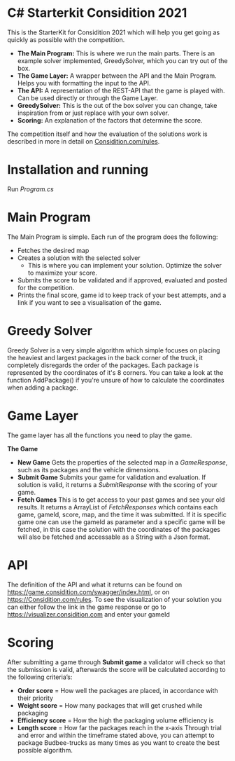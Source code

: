 ﻿# C# Starterkit Considition 2021
This is the StarterKit for Considition 2021 which will help you get going as quickly as possible with the competition.

- **The Main Program:** This is where we run the main parts. There is an example solver implemented, GreedySolver, which you can try out of the box.
- **The Game Layer:** A wrapper between the API and the Main Program. Helps you with formatting the input to the API.
- **The API:** A representation of the REST-API that the game is played with. Can be used directly or through the Game Layer.
- **GreedySolver:** This is the out of the box solver you can change, take inspiration from or just replace with your own solver.
- **Scoring:** An explanation of the factors that determine the score.

The competition itself and how the evaluation of the solutions work is described in more in detail on [Considition.com/rules](considition.com/rules).

# Installation and running
Run *Program.cs*

# Main Program
The Main Program is simple. Each run of the program does the following:
- Fetches the desired map
- Creates a solution with the selected solver
    - This is where you can implement your solution. Optimize the solver to maximize your score.
- Submits the score to be validated and if approved, evaluated and posted for the competition.
- Prints the final score, game id to keep track of your best attempts, and a link if you want to see a visualisation of the game.

# Greedy Solver
Greedy Solver is a very simple algorithm which simple focuses on placing the heaviest and largest packages in the back corner of the truck, it completely disregards the order of the packages. Each package is represented by the coordinates of it's 8 corners. You can take a look at the function AddPackage() if you're unsure of how to calculate the coordinates when adding a package.

# Game Layer
The game layer has all the functions you need to play the game.

**The Game**
- **New Game** Gets the properties of the selected map in a *GameResponse*, such as its packages and the vehicle dimensions.
- **Submit Game** Submits your game for validation and evaluation. If solution is valid, it returns a *SubmitResponse* with the scoring of your game.
- **Fetch Games** This is to get access to your past games and see your old results. It returns a ArrayList of *FetchResponses* which contains each game,
  gameId, score, map, and the time it was submitted. If it is specific game one can use the gameId as parameter and a specific game will
  be fetched, in this case the solution with the coordinates of the packages will also be fetched and accessable as a String with a Json format.

# API
The definition of the API and what it returns can be found on https://game.considition.com/swagger/index.html, or on https://Considition.com/rules.
To see the visualization of your solution you can either follow the link in the game response or go to https://visualizer.considition.com and enter your gameId

# Scoring
After submitting a game through **Submit game** a validator will check so that the submission is valid, afterwards the score will be calculated according to the following criteria’s:

- **Order score** = How well the packages are placed, in accordance with their priority
- **Weight score** = How many packages that will get crushed while packaging
- **Efficiency score** = How the high the packaging volume efficiency is
- **Length score** = How far the packages reach in the x-axis
  Through trial and error and within the timeframe stated above, you can attempt to package Budbee-trucks as many times as you want to create the best possible algorithm.
  